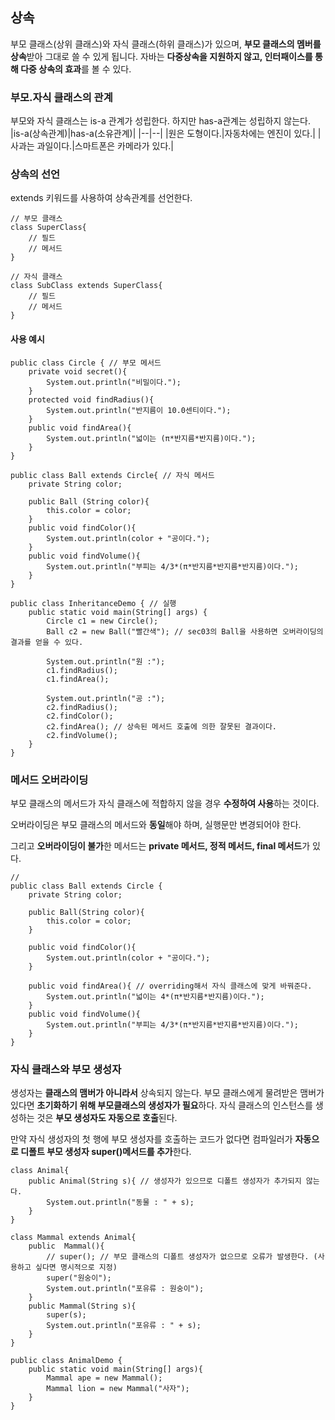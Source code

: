 ## 상속
부모 클래스(상위 클래스)와 자식 클래스(하위 클래스)가 있으며, **부모 클래스의 멤버를 상속**받아 그대로 쓸 수 있게 됩니다. 자바는 **다중상속을 지원하지 않고, 인터패이스를 통해 다중 상속의 효과**를 볼 수 있다.

### 부모.자식 클래스의 관계
부모와 자식 클래스는 is-a 관계가 성립한다. 하지만 has-a관계는 성립하지 않는다.
|is-a(상속관계)|has-a(소유관계)|
|--|--|
|원은 도형이다.|자동차에는 엔진이 있다.|
|사과는 과일이다.|스마트폰은 카메라가 있다.|

### 상속의 선언
extends 키워드를 사용하여 상속관계를 선언한다.
```
// 부모 클래스
class SuperClass{
    // 필드
    // 메서드
}

// 자식 클래스
class SubClass extends SuperClass{
    // 필드
    // 메서드
}
```
#### 사용 예시
```
public class Circle { // 부모 메서드
    private void secret(){
        System.out.println("비밀이다.");
    }
    protected void findRadius(){
        System.out.println("반지름이 10.0센티이다.");
    }
    public void findArea(){
        System.out.println("넓이는 (π*반지름*반지름)이다.");
    }
}

public class Ball extends Circle{ // 자식 메서드
    private String color;

    public Ball (String color){
        this.color = color;
    }
    public void findColor(){
        System.out.println(color + "공이다.");
    }
    public void findVolume(){
        System.out.println("부피는 4/3*(π*반지름*반지름*반지름)이다.");
    }
}

public class InheritanceDemo { // 실행
    public static void main(String[] args) {
        Circle c1 = new Circle();
        Ball c2 = new Ball("빨간색"); // sec03의 Ball을 사용하면 오버라이딩의 결과를 얻을 수 있다.

        System.out.println("원 :");
        c1.findRadius();
        c1.findArea();

        System.out.println("공 :");
        c2.findRadius();
        c2.findColor();
        c2.findArea(); // 상속된 메서드 호출에 의한 잘못된 결과이다.
        c2.findVolume();
    }
}
```
### 메서드 오버라이딩
부모 클래스의 메서드가 자식 클래스에 적합하지 않을 경우 **수정하여 사용**하는 것이다.

오버라이딩은 부모 클래스의 메서드와 **동일**해야 하며, 실행문만 변경되어야 한다. 

그리고 **오버라이딩이 불가**한 메서드는 **private 메서드, 정적 메서드, final 메서드**가 있다.
```
//
public class Ball extends Circle {
    private String color;

    public Ball(String color){
        this.color = color;
    }

    public void findColor(){
        System.out.println(color + "공이다.");
    }

    public void findArea(){ // overriding해서 자식 클래스에 맞게 바꿔준다.
        System.out.println("넓이는 4*(π*반지름*반지름)이다.");
    }
    public void findVolume(){
        System.out.println("부피는 4/3*(π*반지름*반지름*반지름)이다.");
    }
}
```
### 자식 클래스와 부모 생성자
생성자는 **클래스의 맴버가 아니라서** 상속되지 않는다. 부모 클래스에게 물려받은 맴버가 있다면 **초기화하기 위해 부모클래스의 생성자가 필요**하다. 자식 클래스의 인스턴스를 생성하는 것은 **부모 생성자도 자동으로 호출**된다.


만약 자식 생성자의 첫 행에 부모 생성자를 호출하는 코드가 없다면 컴파일러가 **자동으로 디폴트 부모 생성자 super()메서드를 추가**한다.
```
class Animal{
    public Animal(String s){ // 생성자가 있으므로 디폴트 생성자가 추가되지 않는다.
        System.out.println("동물 : " + s);
    }
}

class Mammal extends Animal{
    public  Mammal(){
        // super(); // 부모 클래스의 디폴트 생성자가 없으므로 오류가 발생한다. (사용하고 싶다면 명시적으로 지정)
        super("원숭이");
        System.out.println("포유류 : 원숭이");
    }
    public Mammal(String s){
        super(s);
        System.out.println("포유류 : " + s);
    }
}

public class AnimalDemo {
    public static void main(String[] args){
        Mammal ape = new Mammal();
        Mammal lion = new Mammal("사자");
    }
}
```